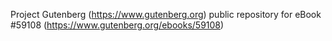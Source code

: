 Project Gutenberg (https://www.gutenberg.org) public repository for
eBook #59108 (https://www.gutenberg.org/ebooks/59108)
